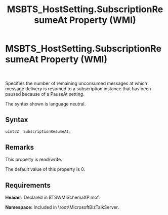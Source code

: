 ﻿---
title: MSBTS_HostSetting.SubscriptionResumeAt Property (WMI)
TOCTitle: MSBTS_HostSetting.SubscriptionResumeAt Property (WMI)
ms:assetid: ca4c24c3-4a9c-436b-96a2-2cfb5f4e311a
ms:mtpsurl: https://msdn.microsoft.com/en-us/library/Gg678637(v=BTS.80)
ms:contentKeyID: 51531178
ms.date: 08/30/2017
mtps_version: v=BTS.80
---

# MSBTS\_HostSetting.SubscriptionResumeAt Property (WMI)

 

Specifies the number of remaining unconsumed messages at which message delivery is resumed to a subscription instance that has been paused because of a PauseAt setting.

The syntax shown is language neutral.

## Syntax

```C#
uint32  SubscriptionResumeAt;  
```

## Remarks

This property is read/write.

The default value of this property is 0.

## Requirements

**Header:** Declared in BTSWMISchemaXP.mof.

**Namespace:** Included in \\root\\MicrosoftBizTalkServer.

